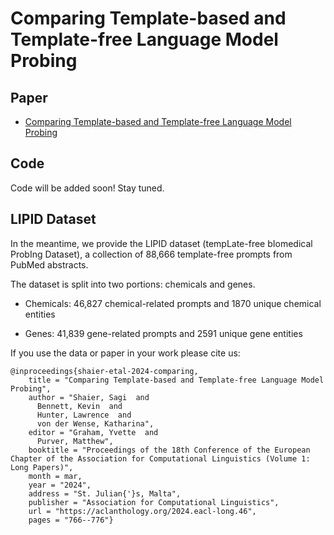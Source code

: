 # Comparing Template-based and Template-free Language Model Probing 

## Paper 

* [Comparing Template-based and Template-free Language Model Probing](https://aclanthology.org/2024.eacl-long.46.pdf) 

## Code 

Code will be added soon! Stay tuned. 

## LIPID Dataset 

In the meantime, we provide the LIPID dataset (tempLate-free bIomedical ProbIng Dataset), a collection of 88,666 template-free prompts from PubMed abstracts. 

The dataset is split into two portions: chemicals and genes. 

* Chemicals: 46,827 chemical-related prompts and 1870 unique chemical entities 

* Genes: 41,839 gene-related prompts and 2591 unique gene entities

If you use the data or paper in your work please cite us:

```
@inproceedings{shaier-etal-2024-comparing,
    title = "Comparing Template-based and Template-free Language Model Probing",
    author = "Shaier, Sagi  and
      Bennett, Kevin  and
      Hunter, Lawrence  and
      von der Wense, Katharina",
    editor = "Graham, Yvette  and
      Purver, Matthew",
    booktitle = "Proceedings of the 18th Conference of the European Chapter of the Association for Computational Linguistics (Volume 1: Long Papers)",
    month = mar,
    year = "2024",
    address = "St. Julian{'}s, Malta",
    publisher = "Association for Computational Linguistics",
    url = "https://aclanthology.org/2024.eacl-long.46",
    pages = "766--776"}
```
